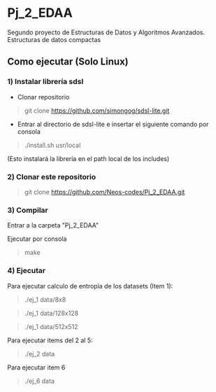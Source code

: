 # Pj_2_EDAA
Segundo proyecto de Estructuras de Datos y Algoritmos Avanzados. Estructuras de datos compactas

## Como ejecutar (Solo Linux)

### 1) Instalar librería sdsl

- Clonar repositorio

> git clone https://github.com/simongog/sdsl-lite.git

- Entrar al directorio de sdsl-lite e insertar el siguiente comando por consola

> ./install.sh usr/local

(Esto instalará la librería en el path local de los includes)

### 2) Clonar este repositorio

> git clone https://github.com/Neos-codes/Pj_2_EDAA.git

### 3) Compilar

Entrar a la carpeta "Pj_2_EDAA"

Ejecutar por consola

> make

### 4) Ejecutar

Para ejecutar calculo de entropía de los datasets (Item 1):

> ./ej_1 data/8x8

> ./ej_1 data/128x128

> ./ej_1 data/512x512

Para ejecutar items del 2 al 5:

> ./ej_2 data

Para ejecutar item 6

> ./ej_6 data
